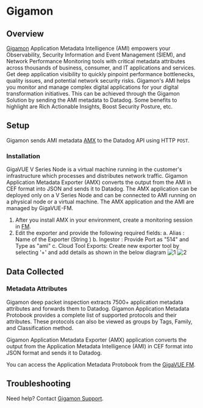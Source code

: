 # Gigamon

## Overview
[Gigamon][1]  Application Metadata Intelligence (AMI) empowers your Observability, Security Information and Event Management (SIEM), and Network Performance Monitoring tools with critical metadata attributes across thousands of business, consumer, and IT applications and services. Get deep application visibility to quickly pinpoint performance bottlenecks, quality issues, and potential network security risks. Gigamon's AMI helps you monitor and manage complex digital applications for your digital transformation initiatives. This can be achieved through the Gigamon Solution by sending the AMI metadata to Datadog. Some benefits to highlight are Rich Actionable Insights, Boost Security Posture, etc.



## Setup
Gigamon sends AMI metadata [AMX][2] to the Datadog API using HTTP `POST`. 

### Installation

GigaVUE V Series Node is a virtual machine running in the customer's infrastructure which processes and distributes network traffic. Gigamon Application Metadata Exporter (AMX) converts the output from the AMI in CEF format into JSON and sends it to Datadog. The AMX application can be deployed only on a V Series Node and can be connected to AMI running on a physical node or a virtual machine. The AMX application and the AMI are managed by GigaVUE-FM. 

1. After you install AMX in your environment, create a monitoring session in [FM][3]. 
2. Edit the exporter and provide the following required fields:
    a. Alias : Name of the Exporter (String )
    b. Ingestor : Provide Port as "514" and Type as "ami"
    c. Cloud Tool Exports: Create new exporter tool by selecting '+' and add details as shown in the below diagram 
    ![1](https://raw.githubusercontent.com/DataDog/integrations-extras/master/gigamon/images/images/gigamon1.png)
    ![2](https://raw.githubusercontent.com/DataDog/integrations-extras/master/gigamon/images/images/gigamon2.png)
    

## Data Collected

### Metadata Attributes
Gigamon deep packet inspection extracts 7500+ application metadata attributes and forwards them to Datadog. Gigamon Application Metadata Protobook provides a complete list of supported protocols and their attributes. These protocols can also be viewed as groups by Tags, Family, and Classification method. 

Gigamon Application Metadata Exporter (AMX) application converts the output from the Application Metadata Intelligence (AMI) in CEF format into JSON format and sends it to Datadog.

You can access the Application Metadata Protobook from the [GigaVUE FM][4].

## Troubleshooting
Need help? Contact [Gigamon Support][5].

[1]: http://gigamon.com
[2]: https://docs.gigamon.com/doclib66/Content/GV-Cloud-V-Series-Applications/AMX_intro.html
[3]: https://docs.gigamon.com/doclib66/Content/GigaVUE_Cloud_Suites.html?tocpath=GigaVUE%20Cloud%20Suite%7C_____0
[4]: https://docs.gigamon.com/doclib66/Content/GV-GigaSMART/Application%20Protocol%20Bundle.html
[5]: https://www.gigamon.com/support/support-and-services/contact-support.html


